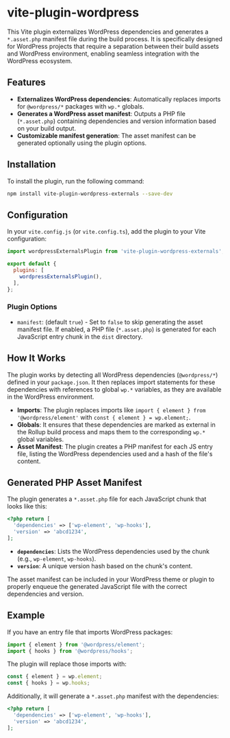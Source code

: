 # vite-plugin-wordpress

This Vite plugin externalizes WordPress dependencies and generates a `*.asset.php` manifest file during the build process. It is specifically designed for WordPress projects that require a separation between their build assets and WordPress environment, enabling seamless integration with the WordPress ecosystem.

## Features

- **Externalizes WordPress dependencies**: Automatically replaces imports for `@wordpress/*` packages with `wp.*` globals.
- **Generates a WordPress asset manifest**: Outputs a PHP file (`*.asset.php`) containing dependencies and version information based on your build output.
- **Customizable manifest generation**: The asset manifest can be generated optionally using the plugin options.
  
## Installation

To install the plugin, run the following command:

```bash
npm install vite-plugin-wordpress-externals --save-dev
```

## Configuration

In your `vite.config.js` (or `vite.config.ts`), add the plugin to your Vite configuration:

```javascript
import wordpressExternalsPlugin from 'vite-plugin-wordpress-externals';

export default {
  plugins: [
    wordpressExternalsPlugin(),
  ],
};
```

### Plugin Options

- `manifest`: (default `true`) - Set to `false` to skip generating the asset manifest file. If enabled, a PHP file (`*.asset.php`) is generated for each JavaScript entry chunk in the `dist` directory.

## How It Works

The plugin works by detecting all WordPress dependencies (`@wordpress/*`) defined in your `package.json`. It then replaces import statements for these dependencies with references to global `wp.*` variables, as they are available in the WordPress environment.

- **Imports**: The plugin replaces imports like `import { element } from '@wordpress/element'` with `const { element } = wp.element;`.
- **Globals**: It ensures that these dependencies are marked as external in the Rollup build process and maps them to the corresponding `wp.*` global variables.
- **Asset Manifest**: The plugin creates a PHP manifest for each JS entry file, listing the WordPress dependencies used and a hash of the file's content.

## Generated PHP Asset Manifest

The plugin generates a `*.asset.php` file for each JavaScript chunk that looks like this:

```php
<?php return [
  'dependencies' => ['wp-element', 'wp-hooks'],
  'version' => 'abcd1234',
];
```

- **`dependencies`**: Lists the WordPress dependencies used by the chunk (e.g., `wp-element`, `wp-hooks`).
- **`version`**: A unique version hash based on the chunk's content.

The asset manifest can be included in your WordPress theme or plugin to properly enqueue the generated JavaScript file with the correct dependencies and version.

## Example

If you have an entry file that imports WordPress packages:

```javascript
import { element } from '@wordpress/element';
import { hooks } from '@wordpress/hooks';
```

The plugin will replace those imports with:

```javascript
const { element } = wp.element;
const { hooks } = wp.hooks;
```

Additionally, it will generate a `*.asset.php` manifest with the dependencies:

```php
<?php return [
  'dependencies' => ['wp-element', 'wp-hooks'],
  'version' => 'abcd1234',
];
```
